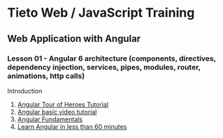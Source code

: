 # Tieto Web / JavaScript Training

## Web Application with Angular
### Lesson 01 - Angular 6 architecture (components, directives, dependency injection, services, pipes, modules, router, animations, http calls)

Introduction
1. [Angular Tour of Heroes Tutorial](https://angular.io/tutorial)
2. [Angular basic video tutorial](https://www.youtube.com/watch?v=k5E2AVpwsko)
3. [Angular Fundamentals](https://angular.io/guide/architecture)
4. [Learn Angular in less than 60 minutes](https://www.youtube.com/watch?v=oa9cnWTpqP8)
